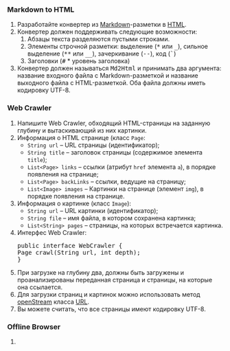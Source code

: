 </li></ol><h3>Markdown to HTML</h3><ol><li>
Разработайте конвертер из
<a href="https://ru.wikipedia.org/wiki/Markdown">Markdown</a>-разметки
в <a href="https://ru.wikipedia.org/wiki/HTML">HTML</a>.
</li><li>
Конвертер должен поддерживать следующие возможности:
<ol><li>
Абзацы текста разделяются пустыми строками.
</li><li>
Элементы строчной разметки:
выделение (<tt>*</tt> или <tt>_</tt>),
сильное выделение (<tt>**</tt> или <tt>__</tt>),
зачеркивание (<tt>--</tt>),
код (<tt>`</tt>)
</li><li>
Заголовки (<tt>#</tt> * уровень заголовка)
</li></ol></li><li>
Конвертер должен называться <tt>Md2Html</tt> и
принимать два аргумента: название входного файла
с Markdown-разметкой и название выходного файла
c HTML-разметкой. Оба файла должны иметь кодировку UTF-8.
</p></li></ul></li></ol><h3>Web Crawler</h3><ol><li>
Напишите Web Crawler, обходящий HTML-страницы
на заданную глубину и вытаскивающий
из них картинки.
</li><li>
Информация о HTML странице (класс <code>Page</code>:
<ul><li><code>String url</code> &ndash;
URL страницы (идентификатор);
</li><li><code>String title</code> &ndash;
заголовок страницы
(содержимое элемента <code>title</code>);
</li><li><code>List&lt;Page&gt; links</code> &ndash;
ссылки (атрибут <code>href</code> элемента <code>a</code>),
в порядке появления на странице;
</li><li><code>List&lt;Page&gt; backLinks</code> &ndash;
ссылки, ведущие на страницу;
</li><li><code>List&lt;Image&gt; images</code> &ndash;
Картинки на странице (элемент <code>img</code>),
в порядке появления на странице.
</li></ul></li><li>
Информация о картинке (класс <code>Image</code>):
<ul><li><code>String url</code> &ndash;
URL картинки (идентификатор);
</li><li><code>String file</code> &ndash;
имя файла, в котором сохранена картинка;
</li><li><code>List&lt;String&gt; pages</code> &ndash;
страницы, на которых встречается картинка.
</li></ul></li><li>
Интерфес Web Crawler:
<pre>
public interface WebCrawler {
Page crawl(String url, int depth);
}
</pre></li><li>
При загрузке на глубину два, должны быть загружены
и проанализированы  переданная страница и
страницы, на которые она ссылается.
</li><li>
Для загрузки страниц и картинок можно использовать
метод <a href="https://docs.oracle.com/javase/8/docs/api/java/net/URL.html#openStream--">openStream</a>
класса <a href="https://docs.oracle.com/javase/8/docs/api/java/net/URL.html">URL</a>.
</li><li>
Вы можете считать, что все страницы имеют кодировку UTF-8.
</li></ol><h3>Offline Browser</h3><ol><li>
